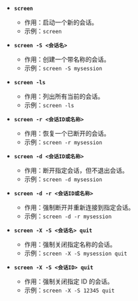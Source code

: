 - **`screen`**
  - 作用：启动一个新的会话。
  - 示例：`screen`

- **`screen -S <会话名>`**
  - 作用：创建一个带名称的会话。
  - 示例：`screen -S mysession`

- **`screen -ls`**
  - 作用：列出所有当前的会话。
  - 示例：`screen -ls`

- **`screen -r <会话ID或名称>`**
  - 作用：恢复一个已断开的会话。
  - 示例：`screen -r mysession`

- **`screen -d <会话ID或名称>`**
  - 作用：断开指定会话，但不退出会话。
  - 示例：`screen -d mysession`

- **`screen -d -r <会话ID或名称>`**
  - 作用：强制断开并重新连接到指定会话。
  - 示例：`screen -d -r mysession`

- **`screen -X -S <会话名> quit`**
  - 作用：强制关闭指定名称的会话。
  - 示例：`screen -X -S mysession quit`

- **`screen -X -S <会话ID> quit`**
  - 作用：强制关闭指定 ID 的会话。
  - 示例：`screen -X -S 12345 quit`
